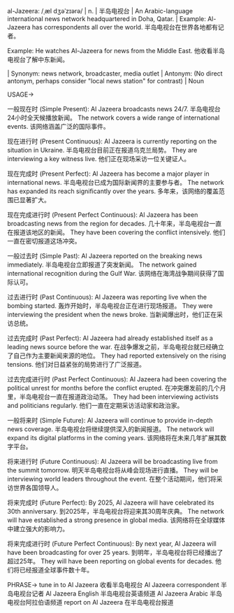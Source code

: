 al-Jazeera: /ˌæl dʒəˈzɪərə/ | n. | 半岛电视台 |  An Arabic-language international news network headquartered in Doha, Qatar. | Example: Al-Jazeera has correspondents all over the world. 半岛电视台在世界各地都有记者。

Example:  He watches Al-Jazeera for news from the Middle East. 他收看半岛电视台了解中东新闻。

| Synonym: news network, broadcaster, media outlet | Antonym:  (No direct antonym, perhaps consider "local news station" for contrast) | Noun


USAGE->

一般现在时 (Simple Present):
Al Jazeera broadcasts news 24/7. 半岛电视台24小时全天候播放新闻。
The network covers a wide range of international events. 该网络涵盖广泛的国际事件。


现在进行时 (Present Continuous):
Al Jazeera is currently reporting on the situation in Ukraine. 半岛电视台目前正在报道乌克兰局势。
They are interviewing a key witness live. 他们正在现场采访一位关键证人。


现在完成时 (Present Perfect):
Al Jazeera has become a major player in international news. 半岛电视台已成为国际新闻界的主要参与者。
The network has expanded its reach significantly over the years. 多年来，该网络的覆盖范围已显著扩大。


现在完成进行时 (Present Perfect Continuous):
Al Jazeera has been broadcasting news from the region for decades. 几十年来，半岛电视台一直在报道该地区的新闻。
They have been covering the conflict intensively. 他们一直在密切报道这场冲突。


一般过去时 (Simple Past):
Al Jazeera reported on the breaking news immediately. 半岛电视台立即报道了突发新闻。
The network gained international recognition during the Gulf War.  该网络在海湾战争期间获得了国际认可。


过去进行时 (Past Continuous):
Al Jazeera was reporting live when the bombing started.  轰炸开始时，半岛电视台正在进行现场报道。
They were interviewing the president when the news broke.  当新闻爆出时，他们正在采访总统。


过去完成时 (Past Perfect):
Al Jazeera had already established itself as a leading news source before the war. 在战争爆发之前，半岛电视台就已经确立了自己作为主要新闻来源的地位。
They had reported extensively on the rising tensions.  他们对日益紧张的局势进行了广泛报道。


过去完成进行时 (Past Perfect Continuous):
Al Jazeera had been covering the political unrest for months before the conflict erupted. 在冲突爆发前的几个月里，半岛电视台一直在报道政治动荡。
They had been interviewing activists and politicians regularly.  他们一直在定期采访活动家和政治家。


一般将来时 (Simple Future):
Al Jazeera will continue to provide in-depth news coverage. 半岛电视台将继续提供深入的新闻报道。
The network will expand its digital platforms in the coming years.  该网络将在未来几年扩展其数字平台。


将来进行时 (Future Continuous):
Al Jazeera will be broadcasting live from the summit tomorrow. 明天半岛电视台将从峰会现场进行直播。
They will be interviewing world leaders throughout the event.  在整个活动期间，他们将采访世界各国领导人。


将来完成时 (Future Perfect):
By 2025, Al Jazeera will have celebrated its 30th anniversary. 到2025年，半岛电视台将迎来其30周年庆典。
The network will have established a strong presence in global media.  该网络将在全球媒体中建立强大的影响力。


将来完成进行时 (Future Perfect Continuous):
By next year, Al Jazeera will have been broadcasting for over 25 years.  到明年，半岛电视台将已经播出了超过25年。
They will have been reporting on global events for decades.  他们将已经报道全球事件数十年。


PHRASE->
tune in to Al Jazeera  收看半岛电视台
Al Jazeera correspondent 半岛电视台记者
Al Jazeera English 半岛电视台英语频道
Al Jazeera Arabic 半岛电视台阿拉伯语频道
report on Al Jazeera  在半岛电视台报道
